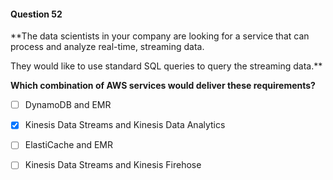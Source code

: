 #### Question  52


**The data scientists in your company are looking for a service that can process and analyze real-time, streaming data.

They would like to use standard SQL queries to query the streaming data.**


**Which combination of AWS services would deliver these requirements?**


- [ ] DynamoDB and EMR


- [x] Kinesis Data Streams and Kinesis Data Analytics


- [ ] ElastiCache and EMR


- [ ] Kinesis Data Streams and Kinesis Firehose

